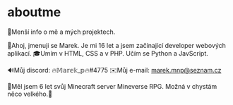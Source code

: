 # aboutme
📜Menší info o mě a mých projektech.

👋Ahoj, jmenuji se Marek. Je mi 16 let a jsem začínající developer webových aplikací. 
🎓Umím v HTML, CSS a v PHP. Učím se Python a JavScript.

🔊Můj discord: 🔥𝕄𝕒𝕣𝕖𝕜_𝕡🔥#4775
✉️Můj e-mail: marek.mnp@seznam.cz

🔭Měl jsem 6 let svůj Minecraft server Mineverse RPG. Možná v chystám něco velkého.🤔
